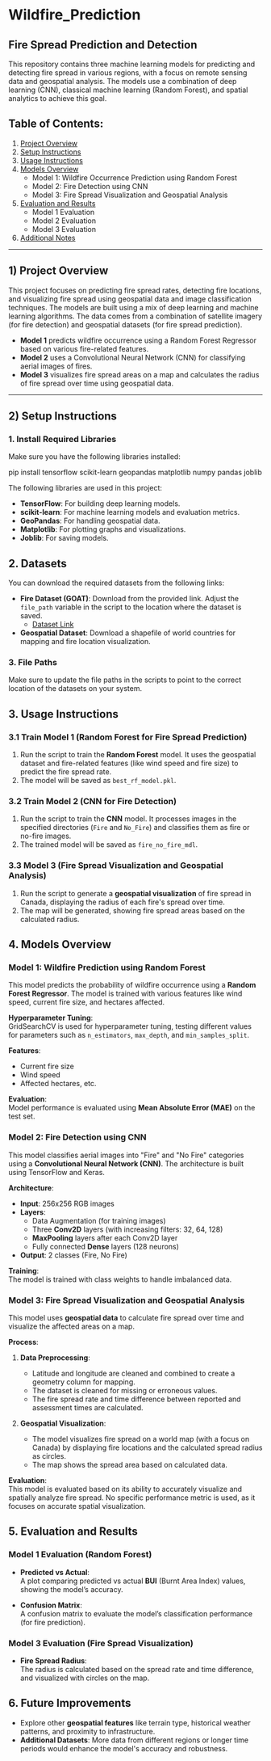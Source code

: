 # Wildfire_Prediction

## Fire Spread Prediction and Detection

This repository contains three machine learning models for predicting and detecting fire spread in various regions, with a focus on remote sensing data and geospatial analysis. The models use a combination of deep learning (CNN), classical machine learning (Random Forest), and spatial analytics to achieve this goal.

## Table of Contents:

1. [Project Overview](#project-overview)
2. [Setup Instructions](#setup-instructions)
3. [Usage Instructions](#usage-instructions)
4. [Models Overview](#models-overview)
   - Model 1: Wildfire Occurrence Prediction using Random Forest
   - Model 2: Fire Detection using CNN
   - Model 3: Fire Spread Visualization and Geospatial Analysis
5. [Evaluation and Results](#evaluation-and-results)
   - Model 1 Evaluation
   - Model 2 Evaluation
   - Model 3 Evaluation
6. [Additional Notes](#additional-notes)

---

## 1) Project Overview

This project focuses on predicting fire spread rates, detecting fire locations, and visualizing fire spread using geospatial data and image classification techniques. The models are built using a mix of deep learning and machine learning algorithms. The data comes from a combination of satellite imagery (for fire detection) and geospatial datasets (for fire spread prediction).

- **Model 1** predicts wildfire occurrence using a Random Forest Regressor based on various fire-related features.
- **Model 2** uses a Convolutional Neural Network (CNN) for classifying aerial images of fires.
- **Model 3** visualizes fire spread areas on a map and calculates the radius of fire spread over time using geospatial data.

---

## 2) Setup Instructions

### 1. Install Required Libraries

Make sure you have the following libraries installed:

pip install tensorflow scikit-learn geopandas matplotlib numpy pandas joblib

The following libraries are used in this project:

- **TensorFlow**: For building deep learning models.
- **scikit-learn**: For machine learning models and evaluation metrics.
- **GeoPandas**: For handling geospatial data.
- **Matplotlib**: For plotting graphs and visualizations.
- **Joblib**: For saving models.

## 2. Datasets

You can download the required datasets from the following links:

- **Fire Dataset (GOAT)**: Download from the provided link. Adjust the `file_path` variable in the script to the location where the dataset is saved.
  - [Dataset Link](https://drive.google.com/drive/folders/1OFfNRu5bWIth2HiWtiAxw5_lkfTu1SR5)
- **Geospatial Dataset**: Download a shapefile of world countries for mapping and fire location visualization.

### 3. File Paths

Make sure to update the file paths in the scripts to point to the correct location of the datasets on your system.

## 3. Usage Instructions

### 3.1 Train Model 1 (Random Forest for Fire Spread Prediction)

1. Run the script to train the **Random Forest** model. It uses the geospatial dataset and fire-related features (like wind speed and fire size) to predict the fire spread rate.
2. The model will be saved as `best_rf_model.pkl`.

### 3.2 Train Model 2 (CNN for Fire Detection)

1. Run the script to train the **CNN** model. It processes images in the specified directories (`Fire` and `No_Fire`) and classifies them as fire or no-fire images.
2. The trained model will be saved as `fire_no_fire_mdl`.

### 3.3 Model 3 (Fire Spread Visualization and Geospatial Analysis)

1. Run the script to generate a **geospatial visualization** of fire spread in Canada, displaying the radius of each fire's spread over time.
2. The map will be generated, showing fire spread areas based on the calculated radius.

## 4. Models Overview

### Model 1: Wildfire Prediction using Random Forest

This model predicts the probability of wildfire occurrence using a **Random Forest Regressor**. The model is trained with various features like wind speed, current fire size, and hectares affected.

**Hyperparameter Tuning**:  
GridSearchCV is used for hyperparameter tuning, testing different values for parameters such as `n_estimators`, `max_depth`, and `min_samples_split`.

**Features**:
- Current fire size
- Wind speed
- Affected hectares, etc.

**Evaluation**:  
Model performance is evaluated using **Mean Absolute Error (MAE)** on the test set.

### Model 2: Fire Detection using CNN

This model classifies aerial images into "Fire" and "No Fire" categories using a **Convolutional Neural Network (CNN)**. The architecture is built using TensorFlow and Keras.

**Architecture**:
- **Input**: 256x256 RGB images
- **Layers**:
  - Data Augmentation (for training images)
  - Three **Conv2D** layers (with increasing filters: 32, 64, 128)
  - **MaxPooling** layers after each Conv2D layer
  - Fully connected **Dense** layers (128 neurons)
- **Output**: 2 classes (Fire, No Fire)

**Training**:  
The model is trained with class weights to handle imbalanced data.

### Model 3: Fire Spread Visualization and Geospatial Analysis

This model uses **geospatial data** to calculate fire spread over time and visualize the affected areas on a map.

**Process**:
1. **Data Preprocessing**:
   - Latitude and longitude are cleaned and combined to create a geometry column for mapping.
   - The dataset is cleaned for missing or erroneous values.
   - The fire spread rate and time difference between reported and assessment times are calculated.
   
2. **Geospatial Visualization**:
   - The model visualizes fire spread on a world map (with a focus on Canada) by displaying fire locations and the calculated spread radius as circles.
   - The map shows the spread area based on calculated data.

**Evaluation**:  
This model is evaluated based on its ability to accurately visualize and spatially analyze fire spread. No specific performance metric is used, as it focuses on accurate spatial visualization.

## 5. Evaluation and Results

### Model 1 Evaluation (Random Forest)

- **Predicted vs Actual**:  
  A plot comparing predicted vs actual **BUI** (Burnt Area Index) values, showing the model’s accuracy.

- **Confusion Matrix**:  
  A confusion matrix to evaluate the model’s classification performance (for fire prediction).

### Model 3 Evaluation (Fire Spread Visualization)

- **Fire Spread Radius**:  
  The radius is calculated based on the spread rate and time difference, and visualized with circles on the map.

## 6. Future Improvements

- Explore other **geospatial features** like terrain type, historical weather patterns, and proximity to infrastructure.
- **Additional Datasets**: More data from different regions or longer time periods would enhance the model's accuracy and robustness.
